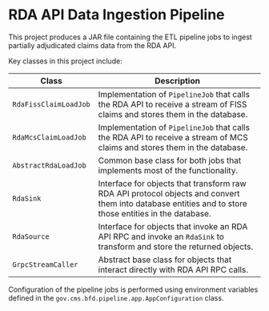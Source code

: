 # RDA API Data Ingestion Pipeline

This project produces a JAR file containing the ETL pipeline jobs to ingest partially adjudicated claims data
from the RDA API.

Key classes in this project include:

| Class                 | Description                                                                                                                |
|-----------------------|----------------------------------------------------------------------------------------------------------------------------|
| `RdaFissClaimLoadJob` | Implementation of `PipelineJob` that calls the RDA API to receive a stream of FISS claims and stores them in the database. |
| `RdaMcsClaimLoadJob`  | Implementation of `PipelineJob` that calls the RDA API to receive a stream of MCS claims and stores them in the database.  |
| `AbstractRdaLoadJob` | Common base class for both jobs that implements most of the functionality. |
| `RdaSink` | Interface for objects that transform raw RDA API protocol objects and convert them into database entities and to store those entities in the database. |
| `RdaSource` | Interface for objects that invoke an RDA API RPC and invoke an `RdaSink` to transform and store the returned objects. |
| `GrpcStreamCaller` | Abstract base class for objects that interact directly with RDA API RPC calls. |

Configuration of the pipeline jobs is performed using environment variables defined in
the `gov.cms.bfd.pipeline.app.AppConfiguration` class.
